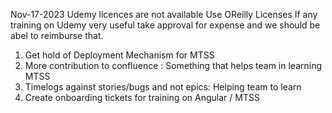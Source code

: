 Nov-17-2023 
Udemy licences are not available 
Use OReilly Licenses 
If any training on Udemy very useful take approval for expense and we should be abel to reimburse that. 

1. Get hold of Deployment Mechanism for MTSS 
2. More contribution to confluence : Something that helps team in learning MTSS 
3. Timelogs against stories/bugs and not epics: Helping team to learn 
4. Create onboarding tickets for training on Angular / MTSS 